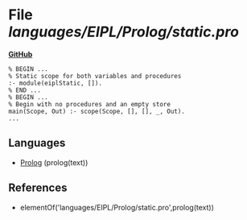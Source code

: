 # File _languages/EIPL/Prolog/static.pro_
**[GitHub](https://github.com/softlang/yas/blob/master/languages/EIPL/Prolog/static.pro)**
```
% BEGIN ...
% Static scope for both variables and procedures
:- module(eiplStatic, []).
% END ...
% BEGIN ...
% Begin with no procedures and an empty store
main(Scope, Out) :- scope(Scope, [], [], _, Out).
...
```

## Languages
* [Prolog](../languages/Prolog.md) (prolog(text))

## References
* elementOf('languages/EIPL/Prolog/static.pro',prolog(text))
